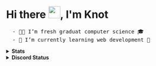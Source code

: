# Hi there <img src="https://media.giphy.com/media/hvRJCLFzcasrR4ia7z/giphy.gif" width="32">, I'm Knot 

<pre>
  - 👨‍🎓 I’m fresh graduat computer science 🎓
  - 🌱 I’m currently learning web development 🫡
</pre>

<details><summary><strong>Stats</strong></summary>
  <img src="https://github-readme-stats.vercel.app/api?username=Notties&show_icons=true&theme=tokyonight" alt="stats">
  <img src="https://github-readme-stats.vercel.app/api/top-langs/?username=Notties&layout=compact&theme=tokyonight" alt="stats">
</details>

<details>
  <summary>
    <strong>Discord Status
    </strong>
  </summary>
  <img src="https://discord.c99.nl/widget/theme-1/674982630357205007.png">
</details>

<!-- 
source - readme.md
Typing SVG https://readme-typing-svg.demolab.com/demo/
Github-Stats: https://github.com/anuraghazra/github-readme-stats
Discord Status Banner: https://discord.c99.nl/
-->
